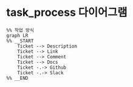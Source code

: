 # task_process 다이어그램

```mermaid
%% 작업 방식
graph LR
%% __START
    Ticket --> Description
    Ticket --> Link
    Ticket --> Comment
    Ticket --> Docs
    Ticket -.-> Github
    Ticket -.-> Slack
%% __END


```
